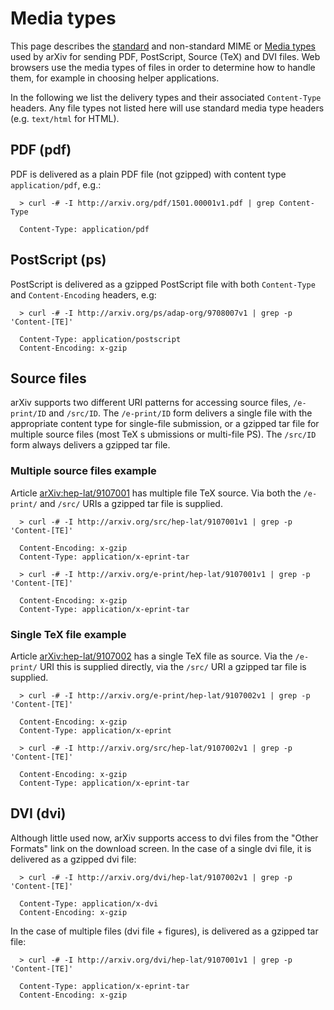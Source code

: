 # Media types

This page describes the
[standard](https://www.iana.org/assignments/media-types/media-types.xhtml)
and non-standard MIME or [Media
types](https://en.wikipedia.org/wiki/Media_type) used by arXiv for
sending PDF, PostScript, Source (TeX) and DVI files. Web browsers use
the media types of files in order to determine how to handle them, for
example in choosing helper applications.

In the following we list the delivery types and their associated
`Content-Type` headers. Any file types not listed here will use standard
media type headers (e.g. `text/html` for HTML).

PDF (pdf)
---------

PDF is delivered as a plain PDF file (not gzipped) with content type
`application/pdf`, e.g.:

      > curl -# -I http://arxiv.org/pdf/1501.00001v1.pdf | grep Content-Type

      Content-Type: application/pdf

PostScript (ps)
---------------

PostScript is delivered as a gzipped PostScript file with both
`Content-Type` and `Content-Encoding` headers, e.g:

      > curl -# -I http://arxiv.org/ps/adap-org/9708007v1 | grep -p 'Content-[TE]'

      Content-Type: application/postscript
      Content-Encoding: x-gzip

Source files
------------

arXiv supports two different URI patterns for accessing source files,
`/e-print/ID` and `/src/ID`. The `/e-print/ID` form delivers a single
file with the appropriate content type for single-file submission, or a
gzipped tar file for multiple source files (most TeX s ubmissions or
multi-file PS). The `/src/ID` form always delivers a gzipped tar file.

### Multiple source files example

Article [arXiv:hep-lat/9107001](https://arxiv.org/abs/hep-lat/9107001v1) has multiple
file TeX source. Via both the `/e-print/` and `/src/` URIs a gzipped tar
file is supplied.

      > curl -# -I http://arxiv.org/src/hep-lat/9107001v1 | grep -p 'Content-[TE]'

      Content-Encoding: x-gzip
      Content-Type: application/x-eprint-tar

      > curl -# -I http://arxiv.org/e-print/hep-lat/9107001v1 | grep -p 'Content-[TE]'

      Content-Encoding: x-gzip
      Content-Type: application/x-eprint-tar

### Single TeX file example

Article [arXiv:hep-lat/9107002](https://arxiv.org/abs/hep-lat/9107002v1) has a single TeX
file as source. Via the `/e-print/` URI this is supplied directly, via
the `/src/` URI a gzipped tar file is supplied.

      > curl -# -I http://arxiv.org/e-print/hep-lat/9107002v1 | grep -p 'Content-[TE]'

      Content-Encoding: x-gzip
      Content-Type: application/x-eprint

      > curl -# -I http://arxiv.org/src/hep-lat/9107002v1 | grep -p 'Content-[TE]'

      Content-Encoding: x-gzip
      Content-Type: application/x-eprint-tar

DVI (dvi)
---------

Although little used now, arXiv supports access to dvi files from the
"Other Formats" link on the download screen. In the case of a single dvi
file, it is delivered as a gzipped dvi file:

      > curl -# -I http://arxiv.org/dvi/hep-lat/9107002v1 | grep -p 'Content-[TE]'

      Content-Type: application/x-dvi
      Content-Encoding: x-gzip

In the case of multiple files (dvi file + figures), is delivered as a
gzipped tar file:

      > curl -# -I http://arxiv.org/dvi/hep-lat/9107001v1 | grep -p 'Content-[TE]'

      Content-Type: application/x-eprint-tar
      Content-Encoding: x-gzip

